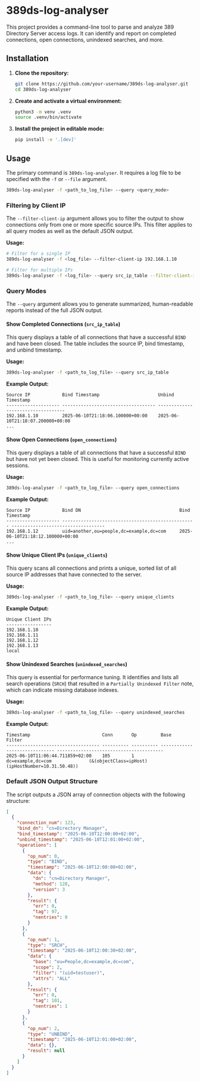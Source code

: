 # 389ds-log-analyser

This project provides a command-line tool to parse and analyze 389 Directory Server access logs. It can identify and report on completed connections, open connections, unindexed searches, and more.

## Installation

1.  **Clone the repository:**
    ```bash
    git clone https://github.com/your-username/389ds-log-analyser.git
    cd 389ds-log-analyser
    ```

2.  **Create and activate a virtual environment:**
    ```bash
    python3 -m venv .venv
    source .venv/bin/activate
    ```

3.  **Install the project in editable mode:**
    ```bash
    pip install -e '.[dev]'
    ```

## Usage

The primary command is `389ds-log-analyser`. It requires a log file to be specified with the `-f` or `--file` argument.

```bash
389ds-log-analyser -f <path_to_log_file> --query <query_mode>
```

### Filtering by Client IP

The `--filter-client-ip` argument allows you to filter the output to show connections only from one or more specific source IPs. This filter applies to all query modes as well as the default JSON output.

**Usage:**
```bash
# Filter for a single IP
389ds-log-analyser -f <log_file> --filter-client-ip 192.168.1.10

# Filter for multiple IPs
389ds-log-analyser -f <log_file> --query src_ip_table --filter-client-ip 192.168.1.10 192.168.1.11
```

### Query Modes

The `--query` argument allows you to generate summarized, human-readable reports instead of the full JSON output.


#### Show Completed Connections (`src_ip_table`)

This query displays a table of all connections that have a successful `BIND` and have been closed. The table includes the source IP, bind timestamp, and unbind timestamp.

**Usage:**
```bash
389ds-log-analyser -f <path_to_log_file> --query src_ip_table
```

**Example Output:**
```
Source IP            Bind Timestamp                      Unbind Timestamp
-------------------- ----------------------------------- -----------------------------------
192.168.1.10         2025-06-10T21:18:06.100000+00:00    2025-06-10T21:18:07.200000+00:00
... 
```

#### Show Open Connections (`open_connections`)

This query displays a table of all connections that have a successful `BIND` but have not yet been closed. This is useful for monitoring currently active sessions.

**Usage:**
```bash
389ds-log-analyser -f <path_to_log_file> --query open_connections
```

**Example Output:**
```
Source IP            Bind DN                                     Bind Timestamp
-------------------- -------------------------------------------------- -----------------------------------
192.168.1.12         uid=another,ou=people,dc=example,dc=com     2025-06-10T21:18:12.100000+00:00
... 
```

#### Show Unique Client IPs (`unique_clients`)

This query scans all connections and prints a unique, sorted list of all source IP addresses that have connected to the server.

**Usage:**
```bash
389ds-log-analyser -f <path_to_log_file> --query unique_clients
```

**Example Output:**
```
Unique Client IPs
-----------------
192.168.1.10
192.168.1.11
192.168.1.12
192.168.1.13
local
```

#### Show Unindexed Searches (`unindexed_searches`)

This query is essential for performance tuning. It identifies and lists all search operations (`SRCH`) that resulted in a `Partially Unindexed Filter` note, which can indicate missing database indexes.

**Usage:**
```bash
389ds-log-analyser -f <path_to_log_file> --query unindexed_searches
```

**Example Output:**
```
Timestamp                           Conn       Op         Base                           Filter
----------------------------------- ---------- ---------- ------------------------------ ----------------------------------------
2025-06-10T11:06:44.711859+02:00    105        1          dc=example,dc=com              (&(objectClass=ipHost)(ipHostNumber=10.31.50.48))
```

### Default JSON Output Structure

The script outputs a JSON array of connection objects with the following structure:

```json
[
  {
    "connection_num": 123,
    "bind_dn": "cn=Directory Manager",
    "bind_timestamp": "2025-06-10T12:00:00+02:00",
    "unbind_timestamp": "2025-06-10T12:01:00+02:00",
    "operations": [
      {
        "op_num": 0,
        "type": "BIND",
        "timestamp": "2025-06-10T12:00:00+02:00",
        "data": {
          "dn": "cn=Directory Manager",
          "method": 128,
          "version": 3
        },
        "result": {
          "err": 0,
          "tag": 97,
          "nentries": 0
        }
      },
      {
        "op_num": 1,
        "type": "SRCH",
        "timestamp": "2025-06-10T12:00:30+02:00",
        "data": {
          "base": "ou=People,dc=example,dc=com",
          "scope": 2,
          "filter": "(uid=testuser)",
          "attrs": "ALL"
        },
        "result": {
          "err": 0,
          "tag": 101,
          "nentries": 1
        }
      },
      {
        "op_num": 2,
        "type": "UNBIND",
        "timestamp": "2025-06-10T12:01:00+02:00",
        "data": {},
        "result": null
      }
    ]
  }
]
```

